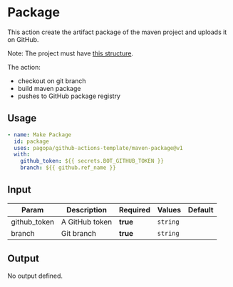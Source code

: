 # Package
This action create the artifact package of the maven project and uploads it on GitHub.

Note: The project must have [this structure](https://github.com/pagopa/template-java-spring-microservice).

The action:
- checkout on git branch
- build maven package
- pushes to GitHub package registry

## Usage

``` yaml
- name: Make Package
  id: package
  uses: pagopa/github-actions-template/maven-package@v1
  with:
    github_token: ${{ secrets.BOT_GITHUB_TOKEN }}
    branch: ${{ github.ref_name }}
```

## Input

| Param        | Description    | Required | Values                                           | Default |
|--------------|----------------|----------|--------------------------------------------------|---------|
| github_token | A GitHub token | **true** | `string`                                         |         |
| branch       | Git branch     | **true** | `string`                                         |         |

## Output
No output defined.
